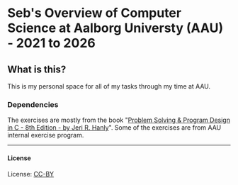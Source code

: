 # Seb's Overview of Computer Science at Aalborg Universty (AAU) - 2021 to 2026

## What is this?
This is my personal space for all of my tasks through my time at AAU.

### Dependencies
The exercises are mostly from the book "[Problem Solving & Program Design in C - 8th Edition - by Jeri R. Hanly](https://www.pearson.com/us/higher-education/program/Hanly-Problem-Solving-and-Program-Design-in-C-Plus-My-Lab-Programming-with-Pearson-e-Text-Access-Card-Package-8th-Edition/PGM9844.html)". Some of the exercises are from AAU internal exercise program.

------

#### License

License: [CC-BY](https://creativecommons.org/licenses/by/3.0/)